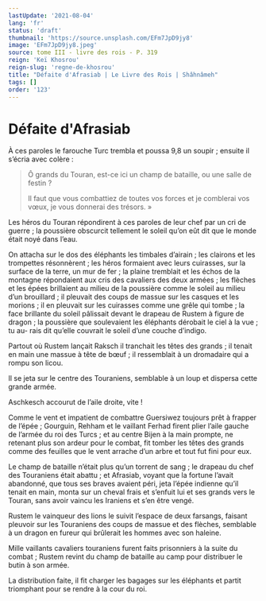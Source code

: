 ```yaml
---
lastUpdate: '2021-08-04'
lang: 'fr'
status: 'draft'
thumbnail: 'https://source.unsplash.com/EFm7JpD9jy8'
image: 'EFm7JpD9jy8.jpeg'
source: tome III - livre des rois - P. 319
reign: 'Keï Khosrou'
reign-slug: 'regne-de-khosrou'
title: "Défaite d'Afrasiab | Le Livre des Rois | Shâhnâmeh"
tags: []
order: '123'
---
```


<!-- LTeX: language=fr -->

# Défaite d'Afrasiab

À ces paroles le farouche Turc trembla et poussa 9,8 un soupir ; ensuite il s’écria avec colère :

> Ô grands du Touran, est-ce ici un champ de bataille, ou une salle de festin ?
>
> Il faut que vous combattiez de toutes vos forces et je comblerai vos vœux, je vous donnerai des trésors. »

Les héros du Touran répondirent à ces paroles de leur chef par un cri de guerre ; la poussière obscurcit tellement le soleil qu’on eût dit que le monde était noyé dans l’eau.

On attacha sur le dos des éléphants les timbales d’airain ; les clairons et les trompettes résonnèrent ; les héros formaient avec leurs cuirasses, sur la surface de la terre, un mur de fer ; la plaine tremblait et les échos de la montagne répondaient aux cris des cavaliers des deux armées ; les flèches et les épées brillaient au milieu de la poussière comme le soleil au milieu d’un brouillard ; il pleuvait des coups de massue sur les casques et les morions ; il en pleuvait sur les cuirasses comme une grêle qui tombe ; la face brillante du soleil pâlissait devant le drapeau de Rustem à figure de dragon ; la poussière que soulevaient les éléphants dérobait le ciel à la vue ; tu au-
rais dit qu’elle couvrait le soleil d’une couche d’indigo.

Partout où Rustem lançait Raksch il tranchait les têtes des grands ; il tenait en main une massue à tête de bœuf ; il ressemblait à un dromadaire qui a rompu son licou.

Il se jeta sur le centre des Touraniens, semblable à un loup et dispersa cette grande armée.

Aschkesch accourut de l’aile droite, vite !

Comme le vent et impatient de combattre Guersiwez toujours prêt à frapper de l’épée ; Gourguin, Rehham et le vaillant Ferhad firent plier l’aile gauche de l’armée du roi des Turcs ; et au centre Bijen à la main prompte, ne retenant plus son ardeur pour le combat, fit tomber les têtes des grands comme des feuilles que le vent arrache d’un arbre et tout fut fini pour eux.

Le champ de bataille n’était plus qu’un torrent de sang ; le drapeau du chef des Touraniens était abattu ; et Afrasiab, voyant que la fortune l’avait abandonné, que tous ses braves avaient péri, jeta l’épée indienne qu’il tenait en main, monta sur un cheval frais et s’enfuit lui et ses grands vers le Touran, sans avoir vaincu les Iraniens et s’en être vengé.

Rustem le vainqueur des lions le suivit l’espace de deux farsangs, faisant pleuvoir sur les Touraniens des coups de massue et des flèches, semblable à un dragon en fureur qui brûlerait les hommes avec son haleine.

Mille vaillants cavaliers touraniens furent faits prisonniers à la suite du combat ; Rustem revint du champ de bataille au camp pour distribuer le butin à son armée.

La distribution faite, il fit charger les bagages sur les éléphants et partit triomphant pour se rendre à la cour du roi.
